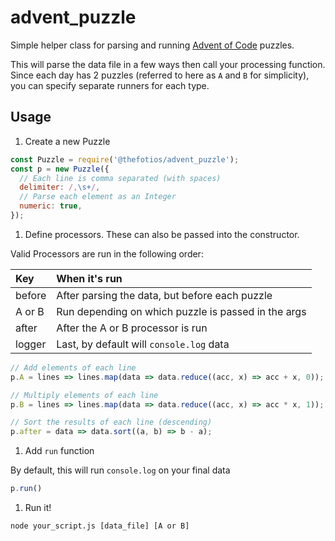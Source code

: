 # advent_puzzle

Simple helper class for parsing and running [Advent of Code][advent] puzzles.

This will parse the data file in a few ways then call your processing function.
Since each day has 2 puzzles (referred to here as `A` and `B` for simplicity), you can specify separate runners for each type.

## Usage
1. Create a new Puzzle

  ```javascript
  const Puzzle = require('@thefotios/advent_puzzle');
  const p = new Puzzle({
    // Each line is comma separated (with spaces)
    delimiter: /,\s+/,
    // Parse each element as an Integer
    numeric: true,
  });
  ```

1. Define processors. These can also be passed into the constructor.

  Valid Processors are run in the following order:

  | Key    | When it's run                                       |
  |:-------|:----------------------------------------------------|
  | before | After parsing the data, but before each puzzle      |
  | A or B | Run depending on which puzzle is passed in the args |
  | after  | After the A or B processor is run                   |
  | logger | Last, by default will `console.log` data            |

  ```javascript
  // Add elements of each line
  p.A = lines => lines.map(data => data.reduce((acc, x) => acc + x, 0));

  // Multiply elements of each line
  p.B = lines => lines.map(data => data.reduce((acc, x) => acc * x, 1));

  // Sort the results of each line (descending)
  p.after = data => data.sort((a, b) => b - a);
  ```

1. Add `run` function

  By default, this will run `console.log` on your final data

  ```javascript
  p.run()
  ```

1. Run it!

  ```shell
  node your_script.js [data_file] [A or B]
  ```

[advent]: http://adventofcode.com
